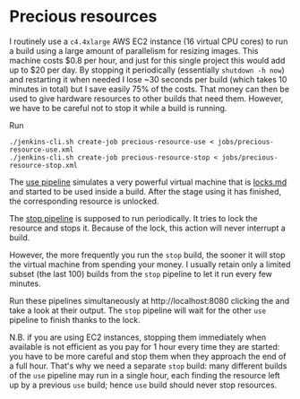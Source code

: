 # Precious resources

I routinely use a `c4.4xlarge` AWS EC2 instance (16 virtual CPU cores) to run a build using a large amount of parallelism for resizing images. This machine costs $0.8 per hour, and just for this single project this would add up to $20 per day. By stopping it periodically (essentially `shutdown -h now`) and restarting it when needed I lose ~30 seconds per build (which takes 10 minutes in total) but I save easily 75% of the costs. That money can then be used to give hardware resources to other builds that need them. However, we have to be careful not to stop it while a build is running.

Run
```
./jenkins-cli.sh create-job precious-resource-use < jobs/precious-resource-use.xml
./jenkins-cli.sh create-job precious-resource-stop < jobs/precious-resource-stop.xml
```

The [use pipeline](https://github.com/jenkins-cd-workshop/advanced-pipelines/blob/master/Jenkinsfile.precious-resource-use) simulates a very powerful virtual machine that is [locks.md](locked) and started to be used inside a build. After the stage using it has finished, the corresponding resource is unlocked.

The [stop pipeline](https://github.com/jenkins-cd-workshop/advanced-pipelines/blob/master/Jenkinsfile.precious-resource-stop) is supposed to run periodically. It tries to lock the resource and stops it. Because of the lock, this action will never interrupt a build.

However, the more frequently you run the `stop` build, the sooner it will stop the virtual machine from spending your money. I usually retain only a limited subset (the last 100) builds from the `stop` pipeline to let it run every few minutes.

Run these pipelines simultaneously at http://localhost:8080 clicking the and take a look at their output. The `stop` pipeline will wait for the other `use` pipeline to finish thanks to the lock.

N.B. if you are using EC2 instances, stopping them immediately when available is not efficient as you pay for 1 hour every time they are started: you have to be more careful and stop them when they approach the end of a full hour. That's why we need a separate `stop` build: many different builds of the `use` pipeline may run in a single hour, each finding the resource left up by a previous `use` build; hence `use` build should never stop resources.
